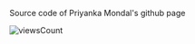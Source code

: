 Source code of Priyanka Mondal's github page


![viewsCount](https://img.shields.io/endpoint?url=https://counter10.p.rapidapi.com/?rapidapi-key=7e1e78b6acmsh33c386b68fad57ap177ec4jsna269280f5e9eID=priyanka-mondal.github.io)
